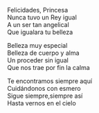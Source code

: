 Felicidades, Princesa  
Nunca tuvo un Rey igual  
A un ser tan angelical  
Que igualara tu belleza  

Belleza muy especial  
Belleza de cuerpo y alma  
Un proceder sin igual  
Que nos trae por fin la calma  

Te encontramos siempre aquí  
Cuidándonos con esmero  
Sigue siempre,siempre así  
Hasta vernos en el cielo  